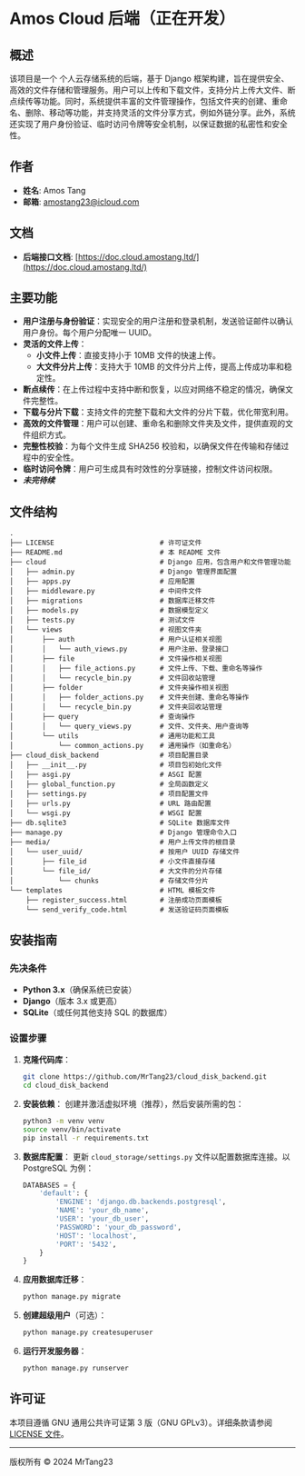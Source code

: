 # Amos Cloud 后端（正在开发）

## 概述

该项目是一个 个人云存储系统的后端，基于 Django
框架构建，旨在提供安全、高效的文件存储和管理服务。用户可以上传和下载文件，支持分片上传大文件、断点续传等功能。同时，系统提供丰富的文件管理操作，包括文件夹的创建、重命名、删除、移动等功能，并支持灵活的文件分享方式，例如外链分享。此外，系统还实现了用户身份验证、临时访问令牌等安全机制，以保证数据的私密性和安全性。

## 作者

- **姓名**: Amos Tang
- **邮箱**: amostang23@icloud.com

## 文档

- **后端接口文档**: [https://doc.cloud.amostang.ltd/](https://doc.cloud.amostang.ltd/)

## 主要功能

- **用户注册与身份验证**：实现安全的用户注册和登录机制，发送验证邮件以确认用户身份。每个用户分配唯一 UUID。
- **灵活的文件上传**：
    - **小文件上传**：直接支持小于 10MB 文件的快速上传。
    - **大文件分片上传**：支持大于 10MB 的文件分片上传，提高上传成功率和稳定性。
- **断点续传**：在上传过程中支持中断和恢复，以应对网络不稳定的情况，确保文件完整性。
- **下载与分片下载**：支持文件的完整下载和大文件的分片下载，优化带宽利用。
- **高效的文件管理**：用户可以创建、重命名和删除文件夹及文件，提供直观的文件组织方式。
- **完整性校验**：为每个文件生成 SHA256 校验和，以确保文件在传输和存储过程中的安全性。
- **临时访问令牌**：用户可生成具有时效性的分享链接，控制文件访问权限。
- ***未完待续***

## 文件结构

```plaintext
.
├── LICENSE                          # 许可证文件
├── README.md                        # 本 README 文件
├── cloud                            # Django 应用，包含用户和文件管理功能 
│   ├── admin.py                     # Django 管理界面配置
│   ├── apps.py                      # 应用配置
│   ├── middleware.py                # 中间件文件
│   ├── migrations                   # 数据库迁移文件
│   ├── models.py                    # 数据模型定义
│   ├── tests.py                     # 测试文件
│   └── views                        # 视图文件夹
│       ├── auth                     # 用户认证相关视图
│       │   └── auth_views.py        # 用户注册、登录接口
│       ├── file                     # 文件操作相关视图
│       │   ├── file_actions.py      # 文件上传、下载、重命名等操作
│       │   └── recycle_bin.py       # 文件回收站管理
│       ├── folder                   # 文件夹操作相关视图
│       │   ├── folder_actions.py    # 文件夹创建、重命名等操作
│       │   └── recycle_bin.py       # 文件夹回收站管理
│       ├── query                    # 查询操作
│       │   └── query_views.py       # 文件、文件夹、用户查询等
│       └── utils                    # 通用功能和工具
│           └── common_actions.py    # 通用操作（如重命名）
├── cloud_disk_backend               # 项目配置目录
│   ├── __init__.py                  # 项目包初始化文件
│   ├── asgi.py                      # ASGI 配置
│   ├── global_function.py           # 全局函数定义
│   ├── settings.py                  # 项目配置文件
│   ├── urls.py                      # URL 路由配置
│   └── wsgi.py                      # WSGI 配置
├── db.sqlite3                       # SQLite 数据库文件
├── manage.py                        # Django 管理命令入口
├── media/                           # 用户上传文件的根目录
│   └── user_uuid/                   # 按用户 UUID 存储文件
│       ├── file_id                  # 小文件直接存储
│       └── file_id/                 # 大文件的分片存储
│           └── chunks               # 存储文件分片
└── templates                        # HTML 模板文件
    ├── register_success.html        # 注册成功页面模板
    └── send_verify_code.html        # 发送验证码页面模板
```

## 安装指南

### 先决条件

- **Python 3.x**（确保系统已安装）
- **Django**（版本 3.x 或更高）
- **SQLite**（或任何其他支持 SQL 的数据库）

### 设置步骤

1. **克隆代码库**：
   ```bash
   git clone https://github.com/MrTang23/cloud_disk_backend.git
   cd cloud_disk_backend
   ```

2. **安装依赖**：
   创建并激活虚拟环境（推荐），然后安装所需的包：
   ```bash
   python3 -m venv venv
   source venv/bin/activate
   pip install -r requirements.txt
   ```

3. **数据库配置**：
   更新 `cloud_storage/settings.py` 文件以配置数据库连接。以 PostgreSQL 为例：
   ```python
   DATABASES = {
       'default': {
           'ENGINE': 'django.db.backends.postgresql',
           'NAME': 'your_db_name',
           'USER': 'your_db_user',
           'PASSWORD': 'your_db_password',
           'HOST': 'localhost',
           'PORT': '5432',
       }
   }
   ```

4. **应用数据库迁移**：
   ```bash
   python manage.py migrate
   ```

5. **创建超级用户**（可选）：
   ```bash
   python manage.py createsuperuser
   ```

6. **运行开发服务器**：
   ```bash
   python manage.py runserver
   ```

## 许可证

本项目遵循 GNU 通用公共许可证第 3 版（GNU GPLv3）。详细条款请参阅 [LICENSE 文件](./LICENSE)。

---

版权所有 © 2024 MrTang23